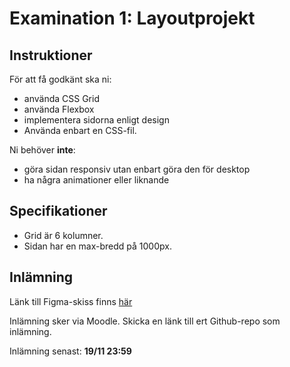 # Examination 1: Layoutprojekt

## Instruktioner

För att få godkänt ska ni:
* använda CSS Grid
* använda Flexbox
* implementera sidorna enligt design
* Använda enbart en CSS-fil.

Ni behöver **inte**:
* göra sidan responsiv utan enbart göra den för desktop 
* ha några animationer eller liknande

## Specifikationer

* Grid är 6 kolumner. 
* Sidan har en max-bredd på 1000px.

## Inlämning

Länk till Figma-skiss finns [här](https://www.figma.com/file/Yf7z7Ssm2dGPiv7iDNgakS/Insurance-grid-Copy?node-id=0%3A1)

Inlämning sker via Moodle. Skicka en länk till ert Github-repo som inlämning.

Inlämning senast: **19/11 23:59**
